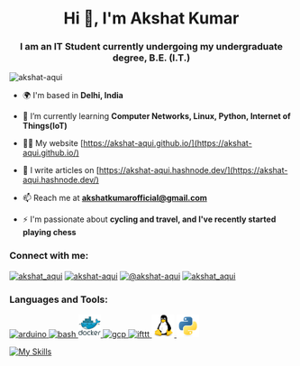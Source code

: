 <h1 align="center">Hi 👋, I'm Akshat Kumar</h1>
<h3 align="center">I am an IT Student currently undergoing my undergraduate degree, B.E. (I.T.)</h3>

<p align="left"> <img src="https://komarev.com/ghpvc/?username=akshat-aqui&label=Profile%20views&color=0e75b6&style=flat" alt="akshat-aqui" /> </p>


- 🌍 I'm based in **Delhi, India**

- 🌱 I’m currently learning **Computer Networks, Linux, Python, Internet of Things(IoT)**

- 👨‍💻 My website [https://akshat-aqui.github.io/](https://akshat-aqui.github.io/)

- 📝 I  write articles on [https://akshat-aqui.hashnode.dev/](https://akshat-aqui.hashnode.dev/)

- 📫 Reach me at **akshatkumarofficial@gmail.com**

- ⚡ I'm passionate about **cycling and travel, and I've recently started playing chess**

<h3 align="left">Connect with me:</h3>
<p align="left">
<a href="https://twitter.com/akshat_aqui" target="blank"><img align="center" src="https://raw.githubusercontent.com/rahuldkjain/github-profile-readme-generator/master/src/images/icons/Social/twitter.svg" alt="akshat_aqui" height="30" width="40" /></a>
<a href="https://linkedin.com/in/akshat-aqui" target="blank"><img align="center" src="https://raw.githubusercontent.com/rahuldkjain/github-profile-readme-generator/master/src/images/icons/Social/linked-in-alt.svg" alt="akshat-aqui" height="30" width="40" /></a>
<a href="https://hashnode.com/@akshat-aqui" target="blank"><img align="center" src="https://raw.githubusercontent.com/rahuldkjain/github-profile-readme-generator/master/src/images/icons/Social/hashnode.svg" alt="@akshat-aqui" height="30" width="40" /></a>
<a href="https://www.hackerrank.com/akshat_aqui" target="blank"><img align="center" src="https://raw.githubusercontent.com/rahuldkjain/github-profile-readme-generator/master/src/images/icons/Social/hackerrank.svg" alt="akshat_aqui" height="30" width="40" /></a>
</p>

<h3 align="left">Languages and Tools:</h3>
<p align="left"> <a href="https://www.arduino.cc/" target="_blank" rel="noreferrer"> <img src="https://cdn.worldvectorlogo.com/logos/arduino-1.svg" alt="arduino" width="40" height="40"/> </a> <a href="https://www.gnu.org/software/bash/" target="_blank" rel="noreferrer"> <img src="https://www.vectorlogo.zone/logos/gnu_bash/gnu_bash-icon.svg" alt="bash" width="40" height="40"/> </a> <a href="https://www.docker.com/" target="_blank" rel="noreferrer"> <img src="https://raw.githubusercontent.com/devicons/devicon/master/icons/docker/docker-original-wordmark.svg" alt="docker" width="40" height="40"/> </a> <a href="https://cloud.google.com" target="_blank" rel="noreferrer"> <img src="https://www.vectorlogo.zone/logos/google_cloud/google_cloud-icon.svg" alt="gcp" width="40" height="40"/> </a> <a href="https://ifttt.com/" target="_blank" rel="noreferrer"> <img src="https://www.vectorlogo.zone/logos/ifttt/ifttt-ar21.svg" alt="ifttt" width="40" height="40"/> </a> <a href="https://www.linux.org/" target="_blank" rel="noreferrer"> <img src="https://raw.githubusercontent.com/devicons/devicon/master/icons/linux/linux-original.svg" alt="linux" width="40" height="40"/> </a> <a href="https://www.python.org" target="_blank" rel="noreferrer"> <img src="https://raw.githubusercontent.com/devicons/devicon/master/icons/python/python-original.svg" alt="python" width="40" height="40"/> </a> </p>

[![My Skills](https://skillicons.dev/icons?i=ansible,arduino,bash,docker,gcp,linux,py,raspberrypi,vscode)](https://skillicons.dev)
